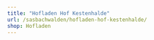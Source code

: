 ```yaml
---
title: "Hofladen Hof Kestenhalde"
url: /sasbachwalden/hofladen-hof-kestenhalde/
shop: Hofladen
---
```

